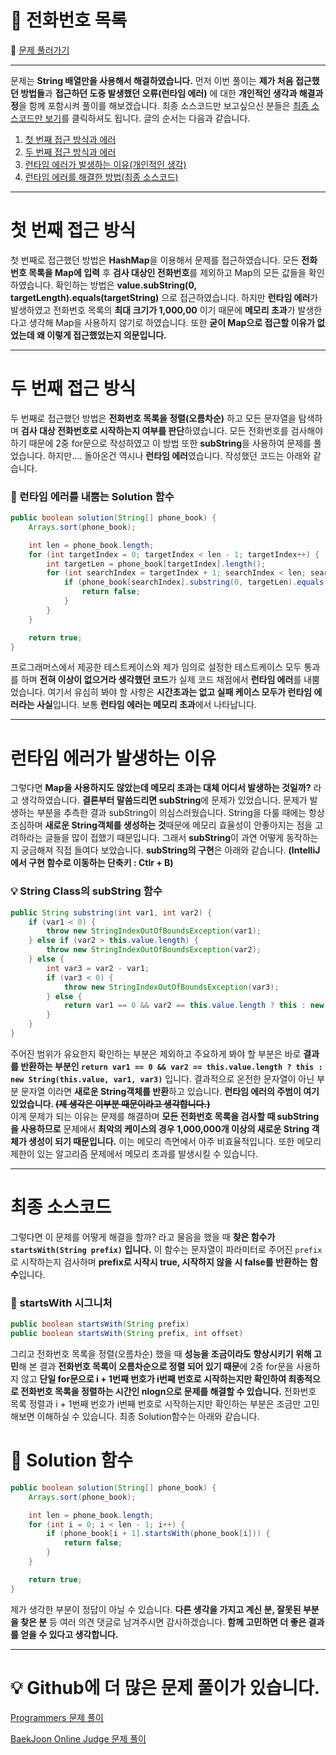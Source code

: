 # :page_facing_up: 전화번호 목록

:link: [문제 풀러가기](https://programmers.co.kr/learn/courses/30/lessons/42577?language=java)
***
문제는 __String 배열만을 사용해서 해결하였습니다.__ 먼저 이번 풀이는 **제가 처음 접근했던 방법들**과 **접근하던 도중 발생했던 오류(런타임 에러)** 에 대한 **개인적인 생각과 해결과정**을 함께 포함시켜 풀이를 해보겠습니다. 최종 소스코드만 보고싶으신 분들은 [최종 소스코드만 보기](#최종-소스코드)를 클릭하셔도 됩니다. 글의 순서는 다음과 같습니다.

1. [첫 번째 접근 방식과 에러](#첫-번째-접근-방식)
2. [두 번째 접근 방식과 에러](#두-번째-접근-방식)
3. [런타임 에러가 발생하는 이유(개인적인 생각)](#런타임-에러가-발생하는-이유)
4. [런타임 에러를 해결한 방법(최종 소스코드)](#최종-소스코드)
***
# 첫 번째 접근 방식
첫 번째로 접근했던 방법은 **HashMap**을 이용해서 문제를 접근하였습니다. 모든 **전화 번호 목록을 Map에 입력** 후 **검사 대상인 전화번호**를 제외하고 Map의 모든 값들을 확인하였습니다. 확인하는 방법은 **value.subString(0, targetLength).equals(targetString)** 으로 접근하였습니다. 하지만 **런타임 에러**가 발생하였고 전화번호 목록의 **최대 크기가 1,000,00** 이기 때문에 **메모리 초과**가 발생한다고 생각해 Map을 사용하지 않기로 하였습니다. 또한 **굳이 Map으로 접근할 이유가 없었는데 왜 이렇게 접근했었는지 의문입니다.**
***
# 두 번째 접근 방식
두 번째로 접근했던 방법은 **전화번호 목록을 정렬(오름차순)** 하고 모든 문자열을 탐색하며 **검사 대상 전화번호로 시작하는지 여부를 판단**하였습니다. 모든 전화번호를 검사해야 하기 때문에 2중 for문으로 작성하였고 이 방법 또한 **subString**을 사용하여 문제를 풀었습니다. 하지만.... 돌아온건 역시나 **런타임 에러**였습니다. 작성했던 코드는 아래와 같습니다.

### __:seedling: 런타임 에러를 내뿜는 Solution 함수__

```java
public boolean solution(String[] phone_book) {
    Arrays.sort(phone_book);

    int len = phone_book.length;
    for (int targetIndex = 0; targetIndex < len - 1; targetIndex++) {
        int targetLen = phone_book[targetIndex].length();
        for (int searchIndex = targetIndex + 1; searchIndex < len; searchIndex++) {
            if (phone_book[searchIndex].substring(0, targetLen).equals(phone_book[targetIndex])) {
                return false;
            }
        }
    }

    return true;
}
```
프로그래머스에서 제공한 테스트케이스와 제가 임의로 설정한 테스트케이스 모두 통과를 하며 **전혀 이상이 없으거라 생각했던 코드**가 실제 코드 채점에서 **런타임 에러**를 내뿜었습니다. 여기서 유심히 봐야 할 사항은 **시간초과는 없고 실패 케이스 모두가 런타임 에러라는 사실**입니다. 보통 **런타임 에러는 메모리 초과**에서 나타납니다.   
***
# 런타임 에러가 발생하는 이유
그렇다면 **Map을 사용하지도 않았는데 메모리 초과는 대체 어디서 발생하는 것일까?** 라고 생각하였습니다. **결론부터 말씀드리면 subString**에 문제가 있었습니다. 문제가 발생하는 부분을 추측한 결과 subString이 의심스러웠습니다. String을 다룰 때에는 항상 조심하며 **새로운 String객체를 생성하는 것**때문에 메모리 효율성이 안좋아지는 점을 고려하라는 글들을 많이 접했기 때문입니다. 그래서 **subString**이 과연 어떻게 동작하는지 궁금해져 직접 들여다 보았습니다. **subString의 구현**은 아래와 같습니다.  **(IntelliJ 에서 구현 함수로 이동하는 단축키 : Ctlr + B)**

### __:bulb: String Class의 subString 함수__

```java
public String substring(int var1, int var2) {
    if (var1 < 0) {
        throw new StringIndexOutOfBoundsException(var1);
    } else if (var2 > this.value.length) {
        throw new StringIndexOutOfBoundsException(var2);
    } else {
        int var3 = var2 - var1;
        if (var3 < 0) {
            throw new StringIndexOutOfBoundsException(var3);
        } else {
            return var1 == 0 && var2 == this.value.length ? this : new String(this.value, var1, var3);
        }
    }
}
```
주어진 범위가 유요한지 확인하는 부분은 제외하고 주요하게 봐야 할 부분은 바로 **결과를 반환하는 부분인 `return var1 == 0 && var2 == this.value.length ? this : new String(this.value, var1, var3)`** 입니다. 결과적으로 온전한 문자열이 아닌 부분 문자열 이라면 **새로운 String객체를 반환**하고 있습니다. **런타임 에러의 주범이 여기 있었습니다. ~~(제 생각은 이부분 때문이라고 생각합니다.)~~**   
이게 문제가 되는 이유는 문제를 해결하며 **모든 전화번호 목록을 검사할 때 subString을 사용하므로** 문제에서 **최악의 케이스의 경우 1,000,000개 이상의 새로운 String 객체가 생성이 되기 때문입니다.** 이는 메모리 측면에서 아주 비효율적입니다. 또한 메모리 제한이 있는 알고리즘 문제에서 메모리 초과를 발생시킬 수 있습니다.

***
# 최종 소스코드

그렇다면 이 문제를 어떻게 해결을 할까? 라고 물음을 했을 때 **찾은 함수가 `startsWith(String prefix)` 입니다.** 이 함수는 문자열이 파라미터로 주어진 `prefix`로 시작하는지 검사하며 **prefix로 시작시 true, 시작하지 않을 시 false를 반환하는 함수**입니다.
### :notebook: startsWith 시그니처
```java
public boolean startsWith(String prefix)
public boolean startsWith(String prefix, int offset)
```

그리고 전화번호 목록을 정렬(오름차순) 했을 때 **성능을 조금이라도 향상시키기 위해 고민**해 본 결과 **전화번호 목록이 오름차순으로 정렬 되어 있기 때문**에 2중 for문을 사용하지 않고 **단일 for문으로 i + 1번째 번호가 i번째 번호로 시작하는지만 확인하여 최종적으로 전화번호 목록을 정렬하는 시간인 nlogn으로 문제를 해결할 수 있습니다.** 전화번호 목록 정렬과 i + 1번째 번호가 i번째 번호로 시작하는지만 확인하는 부분은 조금만 고민해보면 이해하실 수 있습니다. 최종 Solution함수는 아래와 같습니다.

# __:seedling: Solution 함수__
```java
public boolean solution(String[] phone_book) {
    Arrays.sort(phone_book);

    int len = phone_book.length;
    for (int i = 0; i < len - 1; i++) {
        if (phone_book[i + 1].startsWith(phone_book[i])) {
            return false;
        }
    }

    return true;
}
```
제가 생각한 부분이 정답이 아닐 수 있습니다. **다른 생각을 가지고 계신 분, 잘못된 부분을 찾은 분** 등 여러 의견 댓글로 남겨주시면 감사하겠습니다. **함께 고민하면 더 좋은 결과를 얻을 수 있다고 생각합니다.**

***
# __:bulb: Github에 더 많은 문제 풀이가 있습니다.__
[Programmers 문제 풀이 ](https://github.com/seungrokoh/TIL/Algorithm)

[BaekJoon Online Judge 문제 풀이](https://github.com/seungrokoh/Beakjoon_OnlineJudge)
